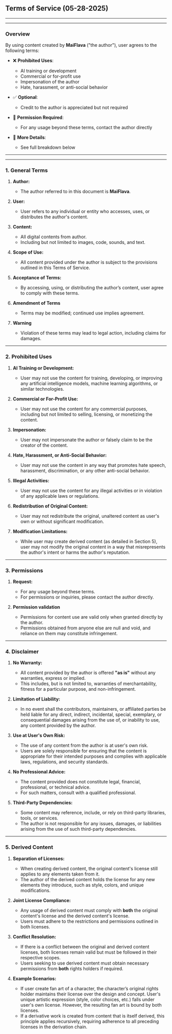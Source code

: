 ## **Terms of Service (05-28-2025)**
---
---

### **Overview**

By using content created by **MaiFlava** ("the author"), user agrees to the following terms:

- ❌ **Prohibited Uses**:
  - AI training or development
  - Commercial or for-profit use
  - Impersonation of the author
  - Hate, harassment, or anti-social behavior

- ✅ **Optional**:
  - Credit to the author is appreciated but not required

- 📩 **Permission Required**:
  - For any usage beyond these terms, contact the author directly

- 🔎 **More Details**:
  - See full breakdown below

---
---

### **1. General Terms**

1.  **Author:**
    - The author referred to in this document is **MaiFlava**.

2.  **User:**
    - User refers to any individual or entity who accesses, uses, or distributes the author's content.

3.  **Content:**
    - All digital contents from author.
    - Including but not limited to images, code, sounds, and text.

4.  **Scope of Use:**
    - All content provided under the author is subject to the provisions outlined in this Terms of Service.

5.  **Acceptance of Terms:**
    - By accessing, using, or distributing the author’s content, user agree to comply with these terms.

6.  **Amendment of Terms**
    -  Terms may be modified; continued use implies agreement.

7.  **Warning**
    - Violation of these terms may lead to legal action, including claims for damages.

---

### **2. Prohibited Uses**

1.  **AI Training or Development:**
    - User may not use the content for training, developing, or improving any artificial intelligence models, machine learning algorithms, or similar technologies.

2.  **Commercial or For-Profit Use:**
    - User may not use the content for any commercial purposes, including but not limited to selling, licensing, or monetizing the content.

3.  **Impersonation:**
    - User may not impersonate the author or falsely claim to be the creator of the content.

4.  **Hate, Harassment, or Anti-Social Behavior:**
    - User may not use the content in any way that promotes hate speech, harassment, discrimination, or any other anti-social behavior.

5.  **Illegal Activities:**
    - User may not use the content for any illegal activities or in violation of any applicable laws or regulations.

6.  **Redistribution of Original Content:**
    - User may not redistribute the original, unaltered content as user's own or without significant modification.

7.  **Modification Limitations:**
    - While user may create derived content (as detailed in Section 5), user may not modify the original content in a way that misrepresents the author's intent or harms the author's reputation.

---

### **3. Permissions**

1.  **Request:**
    - For any usage beyond these terms.
    - For permissions or inquiries, please contact the author directly.

2.  **Permission validation**
    - Permissions for content use are valid only when granted directly by the author.
    - Permissions obtained from anyone else are null and void, and reliance on them may constitute infringement.

---

### **4. Disclaimer**

1.  **No Warranty:**
    - All content provided by the author is offered **"as is"** without any warranties, express or implied.
    - This includes, but is not limited to, warranties of merchantability, fitness for a particular purpose, and non-infringement.

2.  **Limitation of Liability:**
    - In no event shall the contributors, maintainers, or affiliated parties be held liable for any direct, indirect, incidental, special, exemplary, or consequential damages arising from the use of, or inability to use, any content provided by the author.

3.  **Use at User's Own Risk:**
    - The use of any content from the author is at user's own risk.
    - Users are solely responsible for ensuring that the content is appropriate for their intended purposes and complies with applicable laws, regulations, and security standards.

4.  **No Professional Advice:**
    - The content provided does not constitute legal, financial, professional, or technical advice.
    - For such matters, consult with a qualified professional.

5.  **Third-Party Dependencies:**
    - Some content may reference, include, or rely on third-party libraries, tools, or services.
    - The author is not responsible for any issues, damages, or liabilities arising from the use of such third-party dependencies.

---

### **5. Derived Content**

1.  **Separation of Licenses:**
    - When creating derived content, the original content's license still applies to any elements taken from it.
    - The author of the derived content holds the license for any new elements they introduce, such as style, colors, and unique modifications.

2.  **Joint License Compliance:**
    - Any usage of derived content must comply with **both** the original content's license and the derived content's license.
    - Users must adhere to the restrictions and permissions outlined in both licenses.

3.  **Conflict Resolution:**
    - If there is a conflict between the original and derived content licenses, both licenses remain valid but must be followed in their respective scopes.
    - Users seeking to use derived content must obtain necessary permissions from **both** rights holders if required.

4.  **Example Scenarios:**
    - If user create fan art of a character, the character’s original rights holder maintains their license over the design and concept. User's unique artistic expression (style, color choices, etc.) falls under user's own license. However, the resulting fan art is bound by both licenses.
    - If a derivative work is created from content that is itself derived, this principle applies recursively, requiring adherence to all preceding licenses in the derivation chain.